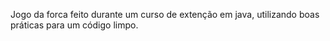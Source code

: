 Jogo da forca feito durante um curso de extenção em java, utilizando boas práticas para um código limpo.